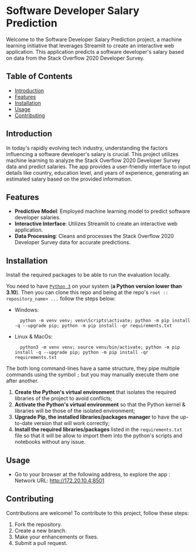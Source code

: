 # Software Developer Salary Prediction

Welcome to the Software Developer Salary Prediction project, a machine learning initiative that leverages Streamlit to create an interactive web application. This application predicts a software developer's salary based on data from the Stack Overflow 2020 Developer Survey.

## Table of Contents
- [Introduction](#introduction)
- [Features](#features)
- [Installation](#installation)
- [Usage](#usage)
- [Contributing](#contributing)

## Introduction

In today's rapidly evolving tech industry, understanding the factors influencing a software developer's salary is crucial. This project utilizes machine learning to analyze the Stack Overflow 2020 Developer Survey data and predict salaries. The app provides a user-friendly interface to input details like country, education level, and years of experience, generating an estimated salary based on the provided information.

## Features

- **Predictive Model**: Employed machine learning model to predict software developer salaries.
- **Interactive Interface**: Utilizes Streamlit to create an interactive web application.
- **Data Processing**: Cleans and processes the Stack Overflow 2020 Developer Survey data for accurate predictions.

## Installation


Install the required packages to be able to run the evaluation locally.

You need to have [`Python 3`](https://www.python.org/) on your system (**a Python version lower than 3.10**). Then you can clone this repo and being at the repo's `root :: repository_name> ...`  follow the steps below:

- Windows:
        
        python -m venv venv; venv\Scripts\activate; python -m pip install -q --upgrade pip; python -m pip install -qr requirements.txt  

- Linux & MacOs:
        
        python3 -m venv venv; source venv/bin/activate; python -m pip install -q --upgrade pip; python -m pip install -qr requirements.txt  

The both long command-lines have a same structure, they pipe multiple commands using the symbol ` ; ` but you may manually execute them one after another.

1. **Create the Python's virtual environment** that isolates the required libraries of the project to avoid conflicts;
2. **Activate the Python's virtual environment** so that the Python kernel & libraries will be those of the isolated environment;
3. **Upgrade Pip, the installed libraries/packages manager** to have the up-to-date version that will work correctly;
4. **Install the required libraries/packages** listed in the `requirements.txt` file so that it will be allow to import them into the python's scripts and notebooks without any issue.


## Usage

- Go to your browser at the following address, to explore the app :
Network URL: http://172.20.10.4:8501

## Contributing

Contributions are welcome! To contribute to this project, follow these steps:
1. Fork the repository.
2. Create a new branch.
3. Make your enhancements or fixes.
4. Submit a pull request.